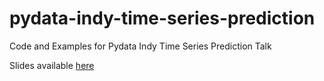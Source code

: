 # pydata-indy-time-series-prediction
Code and Examples for Pydata Indy Time Series Prediction Talk

Slides available [here](https://docs.google.com/presentation/d/1IJzmyfyfH-DSjg3UeuxwIppG0KRcUTMG739A6HMxjsc/edit?usp=sharing)
